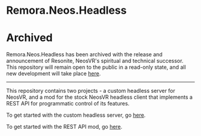 Remora.Neos.Headless
====================

# Archived
Remora.Neos.Headless has been archived with the release and announcement of
Resonite, NeosVR's spiritual and technical successor. This repository will
remain open to the public in a read-only state, and all new development will
take place [here](https://github.com/Nihlus/Crystite).

--------------------------------------------------------------------------------

This repository contains two projects - a custom headless server for NeosVR, and
a mod for the stock NeosVR headless client that implements a REST API for 
programmatic control of its features.

To get started with the custom headless server, go [here][1].

To get started with the REST API mod, go [here][2].


[1]: Remora.Neos.Headless/README.md
[2]: Remora.Neos.Headless.API.Mod/README.md
